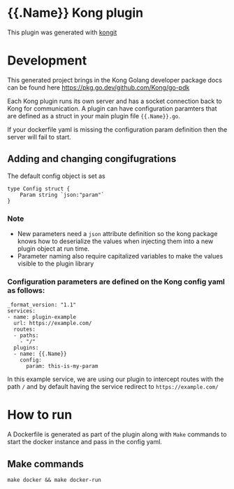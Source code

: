 # {{.Name}} Kong plugin

This plugin was generated with [kongit](https://github.com/FigureTechnologies/kongit)

# Development

This generated project brings in the Kong Golang developer package docs can be found here https://pkg.go.dev/github.com/Kong/go-pdk

Each Kong plugin runs its own server and has a socket connection back to Kong for communication. A plugin can have configuration paramters that 
are defined as a struct in your main plugin file `{{.Name}}.go`. 

If your dockerfile yaml is missing the configuration param definition then the server will fail to start. 

## Adding and changing congifugrations

The default config object is set as 
```
type Config struct {
	Param string `json:"param"`
}
```

### Note

- New parameters need a `json` attribute definition so the kong package knows how to deserialize the values when injecting them into a new plugin object at run time. 
- Parameter naming also require capitalized variables to make the values visible to the plugin library

### Configuration parameters are defined on the Kong config yaml as follows: 

```
_format_version: "1.1"
services:
- name: plugin-example
  url: https://example.com/
  routes:
  - paths:
    - "/"
  plugins:
  - name: {{.Name}}
    config:
      param: this-is-my-param
```

In this example service, we are using our plugin to intercept routes with the path `/` and 
by default having the service redirect to `https://example.com/` 

# How to run

A Dockerfile is generated as part of the plugin along with `Make` commands to start the docker instance and pass in the config yaml. 

## Make commands

```
make docker && make docker-run
```